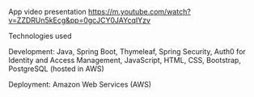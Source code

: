 App video presentation
https://m.youtube.com/watch?v=ZZDRUn5kEcg&pp=0gcJCY0JAYcqIYzv

Technologies used

Development: Java, Spring Boot, Thymeleaf, Spring Security, Auth0 for Identity and Access Management, JavaScript, HTML, CSS, Bootstrap, PostgreSQL (hosted in AWS)


Deployment: Amazon Web Services (AWS)
